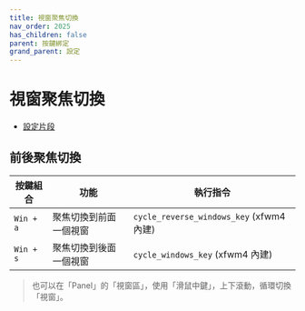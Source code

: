 ```yaml
---
title: 視窗聚焦切換
nav_order: 2025
has_children: false
parent: 按鍵綁定
grand_parent: 設定
---
```



# 視窗聚焦切換


* [設定片段](https://github.com/samwhelp/ultramarine-xfce-adjustment/tree/main/prototype/main/xfce-config/Main/asset/overlay/etc/skel/.config/xfce4/xfconf/xfce-perchannel-xml/xfce4-keyboard-shortcuts.xml#L160)


## 前後聚焦切換


| 按鍵組合  | 功能                   | 執行指令               |
| ----------| ---------------------- | ---------------------- |
| `Win + a` | 聚焦切換到前面一個視窗 | `cycle_reverse_windows_key` (xfwm4 內建) |
| `Win + s` | 聚焦切換到後面一個視窗 | `cycle_windows_key` (xfwm4 內建) |


> 也可以在「Panel」的「視窗區」，使用「滑鼠中鍵」，上下滾動，循環切換「視窗」。
